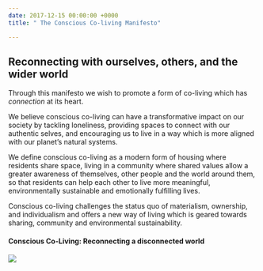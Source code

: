 ```yaml
---
date: 2017-12-15 00:00:00 +0000
title: " The Conscious Co-living Manifesto"

---
```

## Reconnecting with ourselves, others, and the wider world

Through this manifesto we wish to promote a form of co-living which has _connection_ at its heart.

We believe conscious co-living can have a transformative impact on our society by tackling loneliness, providing spaces to connect with our authentic selves, and encouraging us to live in a way which is more aligned with our planet’s natural systems.

We define conscious co-living as a modern form of housing where residents share space, living in a community where shared values allow a greater awareness of themselves, other people and the world around them, so that residents can help each other to live more meaningful, environmentally sustainable and emotionally fulfilling lives.

Conscious co-living challenges the status quo of materialism, ownership, and individualism and offers a new way of living which is geared towards sharing, community and environmental sustainability.

#### **Conscious Co-Living: Reconnecting a disconnected world**

<img src="/uploads/2018/07/10/Coliving Manifesto Diagram 7.pdf"><br/><br/>
